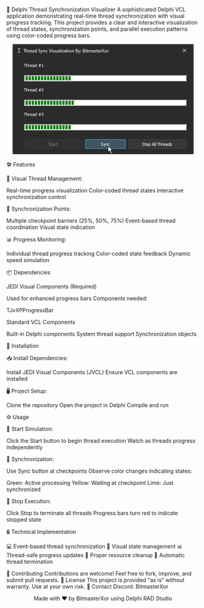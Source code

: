 
🔄 Delphi Thread Synchronization Visualizer
A sophisticated Delphi VCL application demonstrating real-time thread synchronization with visual progress tracking. This project provides a clear and interactive visualization of thread states, synchronization points, and parallel execution patterns using color-coded progress bars.
<p align="center">
  <img src="preview.png" alt="Thread Synchronization Visualization" style="max-width:100%; height:auto;">
</p>
🛠️ Features

🎯 Visual Thread Management:

Real-time progress visualization
Color-coded thread states
Interactive synchronization control


🔄 Synchronization Points:

Multiple checkpoint barriers (25%, 50%, 75%)
Event-based thread coordination
Visual state indication


📊 Progress Monitoring:

Individual thread progress tracking
Color-coded state feedback
Dynamic speed simulation



📦 Dependencies

JEDI Visual Components (Required)

Used for enhanced progress bars
Components needed:

TJvXPProgressBar




Standard VCL Components

Built-in Delphi components
System thread support
Synchronization objects



🔧 Installation

📥 Install Dependencies:

Install JEDI Visual Components (JVCL)
Ensure VCL components are installed


🖥️ Project Setup:

Clone the repository
Open the project in Delphi
Compile and run



⚙️ Usage

🚀 Start Simulation:

Click the Start button to begin thread execution
Watch as threads progress independently


🔄 Synchronization:

Use Sync button at checkpoints
Observe color changes indicating states:

Green: Active processing
Yellow: Waiting at checkpoint
Lime: Just synchronized




🛑 Stop Execution:

Click Stop to terminate all threads
Progress bars turn red to indicate stopped state



🔒 Technical Implementation

💻 Event-based thread synchronization
🎨 Visual state management
📊 Thread-safe progress updates
🧹 Proper resource cleanup
🔄 Automatic thread termination

🤝 Contributing
Contributions are welcome! Feel free to fork, improve, and submit pull requests.
📜 License
This project is provided "as is" without warranty. Use at your own risk.
📧 Contact
Discord: BitmasterXor
<p align="center">Made with ❤️ by BitmasterXor using Delphi RAD Studio</p>
